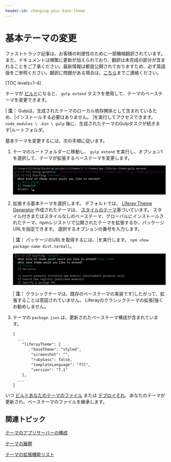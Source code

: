 ```yaml
---
header-id: changing-your-base-theme
---
```


# 基本テーマの変更

<p class="alert alert-info"><span class="wysiwyg-color-blue120">ファストトラック記事は、お客様の利便性のために一部機械翻訳されています。また、ドキュメントは頻繁に更新が加えられており、翻訳は未完成の部分が含まれることをご了承ください。最新情報は都度公開されておりますため、必ず英語版をご参照ください。翻訳に問題がある場合は、<a href="mailto:support-content-jp@liferay.com">こちら</a>までご連絡ください。</span></p>

[TOC levels=1-4]

テーマが [ビルド](/docs/7-1/tutorials/-/knowledge_base/t/building-your-themes-files)になると、 `gulp extend` タスクを使用して、テーマのベーステーマを変更できます。

| **注：** Gulpは、生成されたテーマのローカル依存関係として含まれているため、|インストールする必要はありません。 |を実行してアクセスできます。 `node_modules \ .bin \ gulp` 後に、生成されたテーマのGulpタスクが続きます|ルートフォルダ。

基本テーマを変更するには、次の手順に従います。

1.  テーマのルートフォルダーに移動し、 `gulp extend` を実行し、オプション1を選択して、テーマが拡張するベーステーマを変更します。

    ![図1： <code>gulp extend</code> タスクを実行して、ベーステーマを変更するか、テーマレットをインストールします。](../../../../images/theme-dev-changing-base-themes-gulp-extend-base-theme.png)

2.  拡張する基本テーマを選択します。 デフォルトでは、 [Liferay Theme Generator](https://github.com/liferay/generator-liferay-theme) 作成されたテーマは、 [スタイルのテーマ](https://www.npmjs.com/package/liferay-theme-styled)基づいています。 スタイル付きまたはスタイルなしのベーステーマ、グローバルにインストールされたテーマ、npmレジストリで公開されたテーマを拡張するか、パッケージURLを指定できます。 選択するオプションの番号を入力します。

    | **注：** パッケージのURLを取得するには、|を実行します。 `npm show package-name dist.tarball`。

    ![図2：スタイル付きまたはスタイルなしのベーステーマ、グローバルにインストールされたテーマ、またはnpmレジストリに公開されたテーマを拡張できます。](../../../../images/theme-dev-changing-base-themes-gulp-extend-base-theme-choice.png)

    | **注：** クラシックテーマは、既存のベーステーマの実装です|したがって、拡張することは意図されていません。 Liferayのクラシックテーマの拡張|強くお勧めしません。

3.  テーマの `package.json` は、更新されたベーステーマ構成が含まれています。
   
        {
          ...
            "liferayTheme": {
                "baseTheme": "styled",
                "screenshot": "",
                "rubySass": false,
                "templateLanguage": "ftl",
                "version": "7.1"
            },
          ...
        }

いつ [ビルドあなたのテーマのファイル](/docs/7-1/tutorials/-/knowledge_base/t/building-your-themes-files) または [デプロイそれ](/docs/7-1/tutorials/-/knowledge_base/t/deploying-your-theme)、あなたのテーマが更新され、ベーステーマのファイルを継承します。

## 関連トピック

[テーマのアプリサーバーの構成](/docs/7-1/tutorials/-/knowledge_base/t/configuring-your-themes-app-server)

[テーマの展開](/docs/7-1/tutorials/-/knowledge_base/t/deploying-your-theme)

[テーマの拡張機能リスト](/docs/7-1/tutorials/-/knowledge_base/t/listing-your-themes-extensions)
